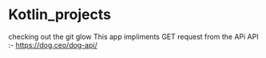 # Kotlin_projects
checking out the git glow
This app impliments GET request from the APi 
API :- https://dog.ceo/dog-api/
